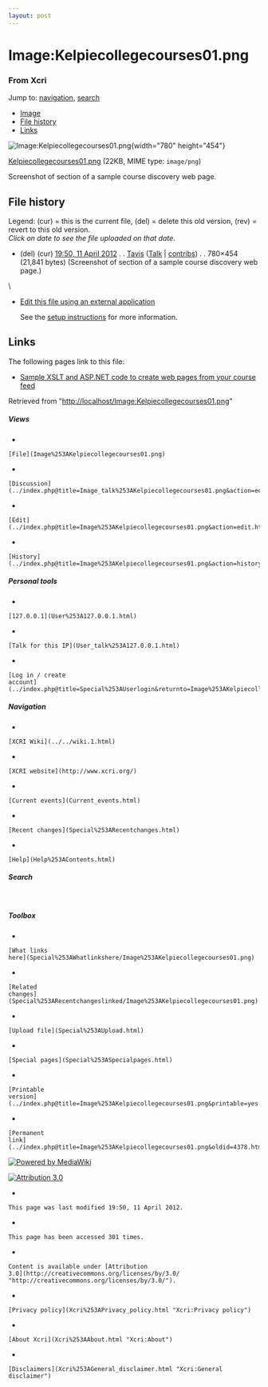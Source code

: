 ```yaml
---
layout: post
---
```


<script>
  (function(i,s,o,g,r,a,m){i['GoogleAnalyticsObject']=r;i[r]=i[r]||function(){
  (i[r].q=i[r].q||[]).push(arguments)},i[r].l=1*new Date();a=s.createElement(o),
  m=s.getElementsByTagName(o)[0];a.async=1;a.src=g;m.parentNode.insertBefore(a,m)
  })(window,document,'script','https://www.google-analytics.com/analytics.js','ga');

  ga('create', 'UA-73710929-3', 'auto');
  ga('send', 'pageview');

</script>







Image:Kelpiecollegecourses01.png 
================================













### From Xcri 







Jump to:
[navigation](Image%253AKelpiecollegecourses01.png#column-one),
[search](Image%253AKelpiecollegecourses01.png#searchInput)



-   [Image](Image%253AKelpiecollegecourses01.png#file)
-   [File
    history](Image%253AKelpiecollegecourses01.png#filehistory)
-   [Links](Image%253AKelpiecollegecourses01.png#filelinks)



![Image:Kelpiecollegecourses01.png](http://localhost/wiki/images/e/ec/Kelpiecollegecourses01.png){width="780"
height="454"}





[Kelpiecollegecourses01.png](http://localhost/wiki/images/e/ec/Kelpiecollegecourses01.png "Kelpiecollegecourses01.png")‎
 (22KB, MIME type: `image/png`)



Screenshot of section of a sample course discovery web page.

File history 
------------

Legend: (cur) = this is the current file, (del) = delete this old
version, (rev) = revert to this old version.\
*Click on date to see the file uploaded on that date*.

-   (del) (cur) [19:50, 11 April
    2012](http://localhost/wiki/images/e/ec/Kelpiecollegecourses01.png "/wiki/images/e/ec/Kelpiecollegecourses01.png") .
    .
    [Tavis](../index.php@title=User%253ATavis&action=edit.html "User:Tavis")
    ([Talk](../index.php@title=User_talk%253ATavis&action=edit.html "User talk:Tavis")
    |
    [contribs](Special%253AContributions/Tavis.html "Special:Contributions/Tavis")) .
    . 780×454 (21,841 bytes) (Screenshot of
    section of a sample course discovery web page.)

\
-   [Edit this file using an external
    application](../index.php@title=Image%253AKelpiecollegecourses01.png&action=edit&externaledit=true&mode=file "Image:Kelpiecollegecourses01.png")
    

    See the [setup
    instructions](http://meta.wikimedia.org/wiki/Help:External_editors "http://meta.wikimedia.org/wiki/Help:External_editors") for more information.

    

Links 
-----

The following pages link to this file:

-   [Sample XSLT and ASP.NET code to create web pages from your course
    feed](Sample_XSLT_and_ASP.NET_code_to_create_web_pages_from_your_course_feed.html "Sample XSLT and ASP.NET code to create web pages from your course feed")



Retrieved from
"[http://localhost/Image:Kelpiecollegecourses01.png](Image%253AKelpiecollegecourses01.png)"

















##### Views



-   

    

    [File](Image%253AKelpiecollegecourses01.png)
-   

    

    [Discussion](../index.php@title=Image_talk%253AKelpiecollegecourses01.png&action=edit.html)
-   

    

    [Edit](../index.php@title=Image%253AKelpiecollegecourses01.png&action=edit.html)
-   

    

    [History](../index.php@title=Image%253AKelpiecollegecourses01.png&action=history.html)







##### Personal tools



-   

    

    [127.0.0.1](User%253A127.0.0.1.html)
-   

    

    [Talk for this IP](User_talk%253A127.0.0.1.html)
-   

    

    [Log in / create
    account](../index.php@title=Special%253AUserlogin&returnto=Image%253AKelpiecollegecourses01.png)











[](../../wiki.1.html "XCRI Wiki")





##### Navigation



-   

    

    [XCRI Wiki](../../wiki.1.html)
-   

    

    [XCRI website](http://www.xcri.org/)
-   

    

    [Current events](Current_events.html)
-   

    

    [Recent changes](Special%253ARecentchanges.html)
-   

    

    [Help](Help%253AContents.html)







##### Search





 









##### Toolbox



-   

    

    [What links
    here](Special%253AWhatlinkshere/Image%253AKelpiecollegecourses01.png)
-   

    

    [Related
    changes](Special%253ARecentchangeslinked/Image%253AKelpiecollegecourses01.png)
-   

    

    [Upload file](Special%253AUpload.html)
-   

    

    [Special pages](Special%253ASpecialpages.html)
-   

    

    [Printable
    version](../index.php@title=Image%253AKelpiecollegecourses01.png&printable=yes.html)
-   

    

    [Permanent
    link](../index.php@title=Image%253AKelpiecollegecourses01.png&oldid=4378.html)















[![Powered by
MediaWiki](../skins/common/images/poweredby_mediawiki_88x31.png)](http://www.mediawiki.org/)





[![Attribution 3.0
](http://i.creativecommons.org/l/by/3.0/88x31.png)](http://creativecommons.org/licenses/by/3.0/)



-   

    

    This page was last modified 19:50, 11 April 2012.
-   

    

    This page has been accessed 301 times.
-   

    

    Content is available under [Attribution
    3.0](http://creativecommons.org/licenses/by/3.0/ "http://creativecommons.org/licenses/by/3.0/").
-   

    

    [Privacy policy](Xcri%253APrivacy_policy.html "Xcri:Privacy policy")
-   

    

    [About Xcri](Xcri%253AAbout.html "Xcri:About")
-   

    

    [Disclaimers](Xcri%253AGeneral_disclaimer.html "Xcri:General disclaimer")




